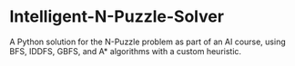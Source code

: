 # Intelligent-N-Puzzle-Solver
A Python solution for the N-Puzzle problem as part of an AI course, using BFS, IDDFS, GBFS, and A* algorithms with a custom heuristic.
